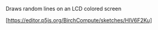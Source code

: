 Draws random lines on an LCD colored screen

[https://editor.p5js.org/BirchCompute/sketches/HIV6F2Ku]
